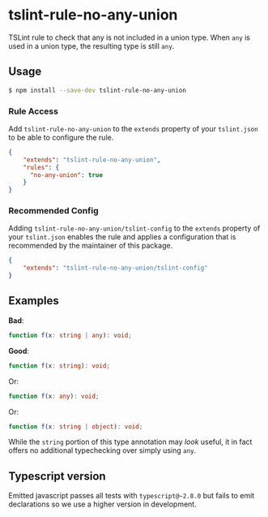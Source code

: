 # tslint-rule-no-any-union
TSLint rule to check that any is not included in a union type.
When `any` is used in a union type, the resulting type is still `any`.

## Usage
```bash
$ npm install --save-dev tslint-rule-no-any-union
```

### Rule Access
Add `tslint-rule-no-any-union` to the `extends` property of your `tslint.json` to be 
able to configure the rule.
```json
{
    "extends": "tslint-rule-no-any-union",
    "rules": {
      "no-any-union": true
    }
}
```

### Recommended Config
Adding `tslint-rule-no-any-union/tslint-config` to the `extends` property of your `tslint.json`
enables the rule and applies a configuration that is recommended by the maintainer of this package.
```json
{
    "extends": "tslint-rule-no-any-union/tslint-config"
}
```

## Examples

**Bad**:

```ts
function f(x: string | any): void;
```

**Good**:

```ts
function f(x: string): void;
```

Or:
```ts
function f(x: any): void;
```

Or:
```ts
function f(x: string | object): void;
```

While the `string` portion of this type annotation may _look_ useful, it in fact offers no additional typechecking over simply using `any`.

## Typescript version
Emitted javascript passes all tests with `typescript@~2.8.0` but fails to emit
declarations so we use a higher version in development.